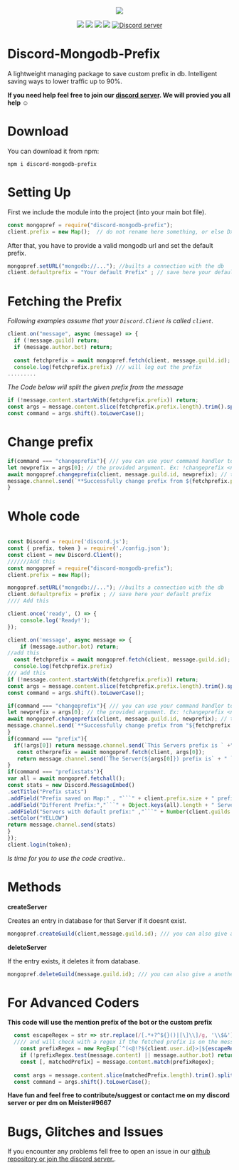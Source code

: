 <p align="center"><a href="https://nodei.co/npm/discord-mongodb-prefix/"><img src="https://nodei.co/npm/discord-mongodb-prefix.png"></a></p>
<p align="center"><img src="https://img.shields.io/npm/v/discord-mongodb-prefix"> <img src="https://img.shields.io/github/repo-size/meister03/disord-mongodb-prefix"> <img src="https://img.shields.io/npm/l/discord-mongodb-prefix"> <img src="https://img.shields.io/github/contributors/discord-mongodb-prefix">  <a href="https://discord.gg/YTdNBHh"><img src="https://discordapp.com/api/guilds/697129454761410600/widget.png" alt="Discord server"/></a></p>

# Discord-Mongodb-Prefix
A lightweight managing package to save custom prefix in db. Intelligent saving ways to lower traffic up to 90%.

**If you need help feel free to join our <a href="https://discord.gg/YTdNBHh ">discord server</a>. We will provied you all help ☺**
# Download
You can download it from npm:
```cli
npm i discord-mongodb-prefix
```

# Setting Up
First we include the module into the project (into your main bot file).
```js
const mongopref = require("discord-mongodb-prefix");
client.prefix = new Map();  // do not rename here something, or else Dx
```
After that, you have to provide a valid mongodb url and set the default prefix.
```js
mongopref.setURL("mongodb://..."); //builts a connection with the db
client.defaultprefix = "Your default Prefix" ; // save here your default prefix
```

# Fetching the Prefix

*Following examples assume that your `Discord.Client` is called `client`.*

```js
client.on("message", async (message) => {
  if (!message.guild) return;
  if (message.author.bot) return;
  
  const fetchprefix = await mongopref.fetch(client, message.guild.id);
  console.log(fetchprefix.prefix) /// will log out the prefix
.........
```

*The Code below will split the given prefix from the message*
```js
if (!message.content.startsWith(fetchprefix.prefix)) return;
const args = message.content.slice(fetchprefix.prefix.length).trim().split(/ +/);
const command = args.shift().toLowerCase();
```
# Change prefix

```js
if(command === "changeprefix"){ /// you can use your command handler to, but look that you overgive the parameters client, message
let newprefix = args[0]; // the provided argument. Ex: !changeprefix <newprefix>
await mongopref.changeprefix(client, message.guild.id, newprefix); // this will save the new prefix in the map and in the db to prevent multipy fetches
message.channel.send(`**Successfully change prefix from ${fetchprefix.prefix} to ${newprefix}**`)
}
```
# Whole code
```js
  
const Discord = require('discord.js');
const { prefix, token } = require('./config.json');
const client = new Discord.Client();
///////Add this
const mongopref = require("discord-mongodb-prefix");
client.prefix = new Map(); 

mongopref.setURL("mongodb://..."); //builts a connection with the db
client.defaultprefix = prefix ; // save here your default prefix
//// Add this

client.once('ready', () => {
    console.log('Ready!');
});

client.on('message', async message => {
    if (message.author.bot) return;
//add this
  const fetchprefix = await mongopref.fetch(client, message.guild.id);
  console.log(fetchprefix.prefix)
/// add this
if (!message.content.startsWith(fetchprefix.prefix)) return;
const args = message.content.slice(fetchprefix.prefix.length).trim().split(/ +/);
const command = args.shift().toLowerCase();

if(command === "changeprefix"){ /// you can use your command handler to, but look that you overgive the parameters client, message
let newprefix = args[0]; // the provided argument. Ex: !changeprefix <newprefix>
await mongopref.changeprefix(client, message.guild.id, newprefix); // this will save the new prefix in the map and in the db to prevent multipy fetches
message.channel.send(`**Successfully change prefix from "${fetchprefix.prefix}" to "${newprefix}"**`)
}
if(command === "prefix"){
  if(!args[0]) return message.channel.send(`This Servers prefix is ` +"`" + fetchprefix.prefix+ "`")
   const otherprefix = await mongopref.fetch(client, args[0]);
   return message.channel.send(`The Server(${args[0]}) prefix is` + " `" + otherprefix.prefix + " .`")
}
if(command === "prefixstats"){
var all = await mongopref.fetchall();
const stats = new Discord.MessageEmbed()
.setTitle("Prefix stats")
.addField("Prefix saved on Map:" , "```" + client.prefix.size + " prefix saved" + "```")
.addField("Different Prefix:","```" + Object.keys(all).length + " Servers have a another prefix"+ "```")
.addField("Servers with default prefix:" ,"```" + Number(client.guilds.cache.size-Object.keys(all).length) + " Servers are not saved in db"+ "```")
.setColor("YELLOW")
return message.channel.send(stats)
} 
});
client.login(token);
```

*Is time for you to use the code creative..*

# Methods
**createServer**

Creates an entry in database for that Server if it doesnt exist.
```js
mongopref.createGuild(client,message.guild.id); /// you can also give a another guild id
```
**deleteServer**

If the entry exists, it deletes it from database.
```js
mongopref.deleteGuild(message.guild.id); /// you can also give a another guild id
```
# For Advanced Coders
**This code will use the mention prefix of the bot or the custom prefix**
```js
  const escapeRegex = str => str.replace(/[.*+?^${}()|[\]\\]/g, '\\$&');   //// the bot will react to on mention prefix 
  //// and will check with a regex if the fetched prefix is on the message
	const prefixRegex = new RegExp(`^(<@!?${client.user.id}>|${escapeRegex(fetchprefix.prefix)})\\s*`);
	if (!prefixRegex.test(message.content) || message.author.bot) return;    
	const [, matchedPrefix] = message.content.match(prefixRegex);  
	
  const args = message.content.slice(matchedPrefix.length).trim().split(/ +/);
  const command = args.shift().toLowerCase();
```
**Have fun and feel free to contribute/suggest or contact me on my discord server or per dm on Meister#9667**

# Bugs, Glitches and Issues
If you encounter any problems fell free to open an issue in our <a href="https://github.com/meister03/discord-mongodb-prefix/issues">github repository or join the discord server.</a>.
